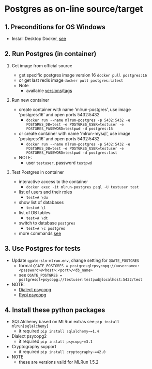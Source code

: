 # Postgres as on-line source/target

## 1. Preconditions for OS Windows

 - Install Desktop Docker, [see](./desktopdocker.md)

## 2. Run Postgres (in container)

1. Get image from official source
   - get specific postgres image version 16 `docker pull postgres:16`
   - or get last redis image `docker pull postgres:latest`
   - Note
     - available [versions](https://hub.docker.com/_/postgres)/[tags](https://hub.docker.com/_/postgres/tags)

2. Run new container
   - create container with name 'mlrun-postgres', use image 'postgres:16' and open ports 5432:5432
     - `docker run --name mlrun-postgres -p 5432:5432 -e POSTGRES_DB=test -e POSTGRES_USER=testuser -e POSTGRES_PASSWORD=testpwd -d postgres:16`
   - or create container with name 'mlrun-mysql', use image 'postgres:16' and open ports 5432:5432
     - `docker run --name mlrun-postgres -p 5432:5432 -e POSTGRES_DB=test -e POSTGRES_USER=testuser -e POSTGRES_PASSWORD=testpwd -d postgres:last`
   - NOTE:
     - user `testuser`, password `testpwd`

3. Test Postgres in container
   - interactive access to the container
     - `docker exec -it mlrun-postgres psql -U testuser test`
   - list of users and their roles
     - `test=# \du` 
   - show list of databases
     - `test=# \l`
   - list of DB tables
     - `test=# \dt`
   - switch to database `postgres`
     - `test=# \c postgres`
   - more commands [see](https://hasura.io/blog/top-psql-commands-and-flags-you-need-to-know-postgresql/)
     
## 3. Use Postgres for tests
 - Update `qgate-sln-mlrun.env`, change setting for `QGATE_POSTGRES`
   - format `QGATE_POSTGRES = postgresql+psycopg://<username>:<password>@<host>:<port>/<db_name>`
   - see `QGATE_POSTGRES = postgresql+psycopg://testuser:testpwd@localhost:5432/test`
 - NOTE:
   - [Dialect psycopg](https://docs.sqlalchemy.org/en/20/dialects/postgresql.html#module-sqlalchemy.dialects.postgresql.psycopg2)
   - [Pypi psycopg](https://pypi.org/project/psycopg/)

## 4. Install these python packages
 - SQLAlchemy based on MLRun extras see `pip install mlrun[sqlalchemy]`
   - it required `pip install sqlalchemy~=1.4`
 - Dialect psycopg2
   - it required `pip install psycopg~=3.1`
 - Cryptography support
   - it required `pip install cryptography~=42.0`
 - NOTE
   - these are versions valid for MLRun 1.5.2
